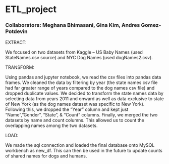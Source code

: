 # ETL_project
### Collaborators: Meghana Bhimasani, Gina Kim, Andres Gomez-Potdevin

EXTRACT: 

We focused on two datasets from Kaggle – US Baby Names (used StateNames.csv source) and NYC Dog Names (used dogNames2.csv). 

TRANSFORM: 

Using pandas and jupyter notebook, we read the csv files into pandas data frames. We cleaned the data by filtering by year (the state names csv file had far greater range of years compared to the dog names csv file) and dropped duplicate values. We decided to transform the state names data by selecting data from years 2011 and onward as well as data exclusive to state of New York (as the dog names dataset was specific to New York). Following this, we dropped the “Year” column and kept just “Name”,”Gender”, “State”, & “Count” columns. Finally, we merged the two datasets by name and count columns. This allowed us to count the overlapping names among the two datasets.   

LOAD: 

We made the sql connection and loaded the final database onto MySQL workbench as new_df. This can then be used in the future to update counts of shared names for dogs and humans.


